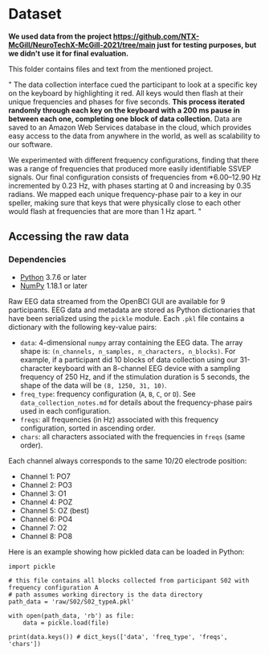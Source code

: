 # Dataset

**We used data from the project https://github.com/NTX-McGill/NeuroTechX-McGill-2021/tree/main just for testing purposes, but we didn't use it for final evaluation.**

This folder contains files and text from the mentioned project.


"
The data collection interface cued the participant to look at a specific key on the keyboard by highlighting it red. All keys would then flash at their unique frequencies and phases for five seconds. **This process iterated randomly through each key on the keyboard with a 200 ms pause in between each one, completing one block of data collection.** Data are saved to an Amazon Web Services database in the cloud, which provides easy access to the data from anywhere in the world, as well as scalability to our software.

We experimented with different frequency configurations, finding that there was a range of frequencies that produced more easily identifiable SSVEP signals. Our final configuration consists of frequencies from *6.00–12.90 Hz incremented by 0.23 Hz, with phases starting at 0 and increasing by 0.35 radians. We mapped each unique frequency-phase pair to a key in our speller, making sure that keys that were physically close to each other would flash at frequencies that are more than 1 Hz apart.
"


## Accessing the raw data

### Dependencies

* [Python](https://docs.anaconda.com/anaconda/install/index.html) 3.7.6 or later
* [NumPy](https://numpy.org/install/) 1.18.1 or later

Raw EEG data streamed from the OpenBCI GUI are available for 9 participants. EEG data and metadata are stored as Python dictionaries that have been serialized using the `pickle` module. Each `.pkl` file contains a dictionary with the following key-value pairs:

- `data`: 4-dimensional `numpy` array containing the EEG data. The array shape is: `(n_channels, n_samples, n_characters, n_blocks)`. For example, if a participant did 10 blocks of data collection using our 31-character keyboard with an 8-channel EEG device with a sampling frequency of 250 Hz, and if the stimulation duration is 5 seconds, the shape of the data will be `(8, 1250, 31, 10)`.
- `freq_type`: frequency configuration (`A`, `B`, `C`, or `D`). See `data_collection_notes.md` for details about the frequency-phase pairs used in each configuration.
- `freqs`: all frequencies (in Hz) associated with this frequency configuration, sorted in ascending order.
- `chars`: all characters associated with the frequencies in `freqs` (same order).

Each channel always corresponds to the same 10/20 electrode position:
- Channel 1: PO7
- Channel 2: PO3
- Channel 3: O1
- Channel 4: POZ
- Channel 5: OZ (best)
- Channel 6: PO4
- Channel 7: O2
- Channel 8: PO8

Here is an example showing how pickled data can be loaded in Python:

```{python}
import pickle

# this file contains all blocks collected from participant S02 with frequency configuration A
# path assumes working directory is the data directory
path_data = 'raw/S02/S02_typeA.pkl' 

with open(path_data, 'rb') as file:
    data = pickle.load(file)

print(data.keys()) # dict_keys(['data', 'freq_type', 'freqs', 'chars'])
```